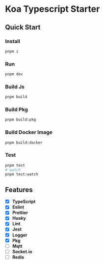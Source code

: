 # Koa Typescript Starter

## Quick Start

### Install

```bash
pnpm i
```

### Run

```bash
pnpm dev
```

### Build Js

```bash
pnpm build
```

### Build Pkg

```bash
pnpm build:pkg
```

### Build Docker Image

```bash
pnpm build:docker
```

### Test

```bash
pnpm test
# watch
pnpm test:watch
```

## Features

- [x] **TypeScript**
- [x] **Eslint**
- [x] **Prettier**
- [x] **Husky**
- [x] **Lint**
- [x] **Jest**
- [x] **Logger**
- [x] **Pkg**
- [ ] **Mqtt**
- [ ] **Socket.io**
- [ ] **Redis**
